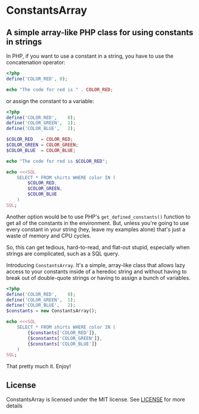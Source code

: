 # ConstantsArray

## A simple array-like PHP class for using constants in strings

In PHP, if you want to use a constant in a string, you have to use the
concatenation operator:

```php
<?php
define('COLOR_RED', 0);

echo "The code for red is " . COLOR_RED;
```

or assign the constant to a variable:

```php
<?php
define('COLOR_RED',    0);
define('COLOR_GREEN',  1);
define('COLOR_BLUE',   2);

$COLOR_RED   = COLOR_RED;
$COLOR_GREEN = COLOR_GREEN;
$COLOR_BLUE  = COLOR_BLUE;

echo "The code for red is $COLOR_RED";

echo <<<SQL
	SELECT * FROM shirts WHERE color IN (
		$COLOR_RED,
		$COLOR_GREEN,
		$COLOR_BLUE
	)
SQL;
```

Another option would be to use PHP's `get_defined_constants()` function
to get all of the constants in the environment. But, unless you're going
to use every constant in your string (hey, leave my examples alone)
that's just a waste of memory and CPU cycles.

So, this can get tedious, hard-to-read, and flat-out stupid, especially
when strings are complicated, such as a SQL query.  

Introducing `ConstantsArray`. It's a simple, array-like class that
allows lazy access to your constants inside of a heredoc string and
without having to break out of double-quote strings or having to assign
a bunch of variables.

```php
<?php
define('COLOR_RED',    0);
define('COLOR_GREEN',  1);
define('COLOR_BLUE',   2);
$constants = new ConstantsArray();

echo <<<SQL
	SELECT * FROM shirts WHERE color IN (
		{$constants['COLOR_RED']},
		{$constants['COLOR_GREEN']},
		{$constants['COLOR_BLUE']}
	)
SQL;
```

That pretty much it. Enjoy!

## License

ConstantsArray is licensed under the MIT license. See [LICENSE]
for more details

[LICENSE]: http://raw.github.com/loganlinn/ConstantsArray/master/MIT-LICENSE.txt
